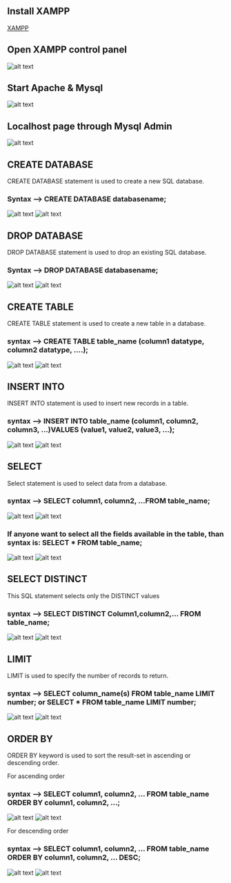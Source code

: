 ## Install XAMPP
[XAMPP](https://www.apachefriends.org/)

## Open XAMPP control panel
![alt text](Images/Xampp1.png)

## Start Apache & Mysql
![alt text](Images/Xampp2.png)

## Localhost page through Mysql Admin
![alt text](Images/Xampp3.png)

## CREATE DATABASE
CREATE DATABASE statement is used to create a new SQL database.

### Syntax --> CREATE DATABASE databasename;
![alt text](Images/Xampp4.png)
![alt text](Images/Xampp5.png)

## DROP DATABASE
DROP DATABASE statement is used to drop an existing SQL database.

### Syntax --> DROP DATABASE databasename;
![alt text](Images/Xampp6.png)
![alt text](Images/Xampp7.png)

## CREATE TABLE
CREATE TABLE statement is used to create a new table in a database.

### syntax --> CREATE TABLE table_name (column1 datatype, column2 datatype, ....);
![alt text](Images/Xampp8.png)
![alt text](Images/Xampp9.png)

## INSERT INTO
INSERT INTO statement is used to insert new records in a table.

### syntax --> INSERT INTO table_name (column1, column2, column3, ...)VALUES (value1, value2, value3, ...);
![alt text](Images/Xampp10.png)
![alt text](Images/Xampp11.png)

## SELECT
Select statement is used to select data from a database.

### syntax --> SELECT column1, column2, ...FROM table_name;
![alt text](Images/Xampp12.png)
![alt text](Images/Xampp13.png)

### If anyone want to select all the fields available in the table, than syntax is: SELECT * FROM table_name;
![alt text](Images/Xampp14.png)
![alt text](Images/Xampp15.png)

## SELECT DISTINCT
This SQL statement selects only the DISTINCT values

### syntax --> SELECT DISTINCT Column1,column2,... FROM table_name;
![alt text](Images/Xampp16.png)
![alt text](Images/Xampp17.png)


## LIMIT
LIMIT is used to specify the number of records to return.

### syntax --> SELECT column_name(s) FROM table_name LIMIT number; or SELECT * FROM table_name LIMIT number;
![alt text](Images/Xampp18.png)
![alt text](Images/Xampp19.png)

## ORDER BY
ORDER BY keyword is used to sort the result-set in ascending or descending order.

For ascending order 
### syntax --> SELECT column1, column2, ... FROM table_name ORDER BY column1, column2, ...;
![alt text](Images/Xampp20.png)
![alt text](Images/Xampp21.png)

For descending order
### syntax --> SELECT column1, column2, ... FROM table_name ORDER BY column1, column2, ... DESC;
![alt text](Images/Xampp22.png)
![alt text](Images/Xampp23.png)
